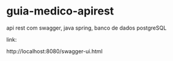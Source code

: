 # guia-medico-apirest
api rest com swagger, java spring, banco de dados postgreSQL

link:

http://localhost:8080/swagger-ui.html
